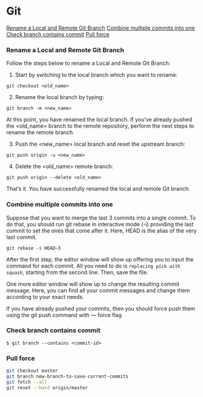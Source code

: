 # Git

[Rename a Local and Remote Git Branch](#rename-a-local-and-remote-git-branch)
[Combine multiple commits into one](#combine-multiple-commits-into-one)
[Check branch contains commit](#check-branch-contains-commit)
[Pull force](#pull-force)

### Rename a Local and Remote Git Branch

Follow the steps below to rename a Local and Remote Git Branch:

1. Start by switching to the local branch which you want to rename:

`git checkout <old_name>`

2. Rename the local branch by typing:

`git branch -m <new_name>`

At this point, you have renamed the local branch.
If you’ve already pushed the <old_name> branch to the remote repository, 
perform the next steps to rename the remote branch.

3. Push the <new_name> local branch and reset the upstream branch:

`git push origin -u <new_name>`

4. Delete the <old_name> remote branch:

`git push origin --delete <old_name>`

That’s it. You have successfully renamed the local and remote Git branch.

### Combine multiple commits into one

Suppose that you want to merge the last 3 commits into a single commit. 
To do that, you should run git rebase in interactive mode (-i) providing the last commit to set the ones that come after it. 
Here, HEAD is the alias of the very last commit.
```
git rebase -i HEAD~3
```

After the first step, the editor window will show up offering you to input the command for each commit. 
All you need to do is `replacing pick with squash`, starting from the second line. Then, save the file.

One more editor window will show up to change the resulting commit message. 
Here, you can find all your commit messages and change them according to your exact needs.

If you have already pushed your commits, then you should force push them using the git push command with — force flag

### Check branch contains commit
```
$ git branch --contains <commit-id>
```

### Pull force
```bash
git checkout master
git branch new-branch-to-save-current-commits
git fetch --all
git reset --hard origin/master
```